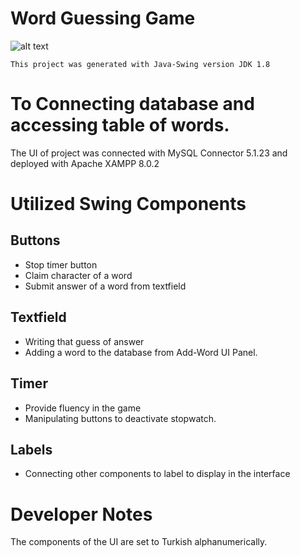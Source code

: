 # Word Guessing Game
![alt text](https://cdn.icon-icons.com/icons2/2415/PNG/512/java_original_wordmark_logo_icon_146459.png)


    This project was generated with Java-Swing version JDK 1.8

# To Connecting database and accessing table of words. 

The UI of project was connected with MySQL Connector 5.1.23 and deployed with Apache XAMPP 8.0.2


# Utilized Swing Components

   ## Buttons ##
   - Stop timer button
   - Claim character of a word
   - Submit answer of a word from textfield
   
   ## Textfield ##
   - Writing that guess of answer 
   - Adding a word to the database from Add-Word UI Panel.


   ## Timer ##
   - Provide fluency in the game
   - Manipulating buttons to deactivate stopwatch.
   
   ## Labels ##
   - Connecting other components to label to display in the interface
   
  
   



# Developer Notes

The components of the UI are set to Turkish alphanumerically.



